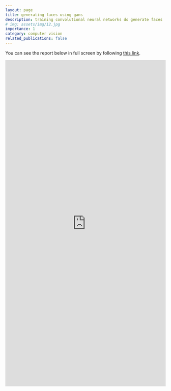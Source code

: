 ```yaml
---
layout: page
title: generating faces using gans
description: training convolutional neural networks do generate faces
# img: assets/img/12.jpg
importance: 1
category: computer vision
related_publications: false
---
```


You can see the report below in full screen by following [this link](https://wandb.ai/tetamusha/wgan_celeba/reports/GAN-training-on-image-datasets--Vmlldzo2NzMxODkx).

<iframe src="https://wandb.ai/tetamusha/wgan_celeba/reports/GAN-training-on-image-datasets--Vmlldzo2NzMxODkx" style="border:none;height:1024px;width:100%">
</iframe>
